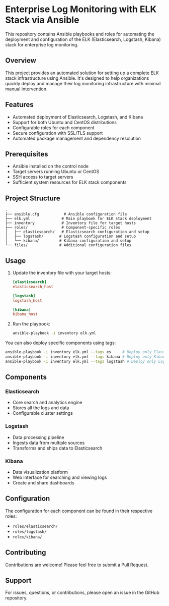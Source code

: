 # Enterprise Log Monitoring with ELK Stack via Ansible

This repository contains Ansible playbooks and roles for automating the deployment and configuration of the ELK (Elasticsearch, Logstash, Kibana) stack for enterprise log monitoring.

## Overview

This project provides an automated solution for setting up a complete ELK stack infrastructure using Ansible. It's designed to help organizations quickly deploy and manage their log monitoring infrastructure with minimal manual intervention.

## Features

- Automated deployment of Elasticsearch, Logstash, and Kibana
- Support for both Ubuntu and CentOS distributions
- Configurable roles for each component
- Secure configuration with SSL/TLS support
- Automated package management and dependency resolution

## Prerequisites

- Ansible installed on the control node
- Target servers running Ubuntu or CentOS
- SSH access to target servers
- Sufficient system resources for ELK stack components

## Project Structure

```
.
├── ansible.cfg           # Ansible configuration file
├── elk.yml              # Main playbook for ELK stack deployment
├── inventory            # Inventory file for target hosts
├── roles/               # Component-specific roles
│   ├── elasticsearch/   # Elasticsearch configuration and setup
│   ├── logstash/       # Logstash configuration and setup
│   └── kibana/         # Kibana configuration and setup
└── files/              # Additional configuration files
```

## Usage

1. Update the inventory file with your target hosts:
   ```ini
   [elasticsearch]
   elasticsearch_host

   [logstash]
   logstash_host

   [kibana]
   kibana_host
   ```

2. Run the playbook:
   ```bash
   ansible-playbook -i inventory elk.yml
   ```

You can also deploy specific components using tags:
```bash
ansible-playbook -i inventory elk.yml --tags es     # Deploy only Elasticsearch
ansible-playbook -i inventory elk.yml --tags kibana # Deploy only Kibana
ansible-playbook -i inventory elk.yml --tags logstash # Deploy only Logstash
```

## Components

### Elasticsearch
- Core search and analytics engine
- Stores all the logs and data
- Configurable cluster settings

### Logstash
- Data processing pipeline
- Ingests data from multiple sources
- Transforms and ships data to Elasticsearch

### Kibana
- Data visualization platform
- Web interface for searching and viewing logs
- Create and share dashboards

## Configuration

The configuration for each component can be found in their respective roles:
- `roles/elasticsearch/`
- `roles/logstash/`
- `roles/kibana/`

## Contributing

Contributions are welcome! Please feel free to submit a Pull Request.

## Support

For issues, questions, or contributions, please open an issue in the GitHub repository.
